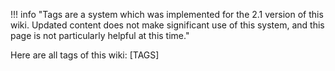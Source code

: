 !!! info "Tags are a system which was implemented for the 2.1 version of this wiki. Updated content does not make significant use of this system, and this page is not particularly helpful at this time."

Here are all tags of this wiki:
[TAGS]